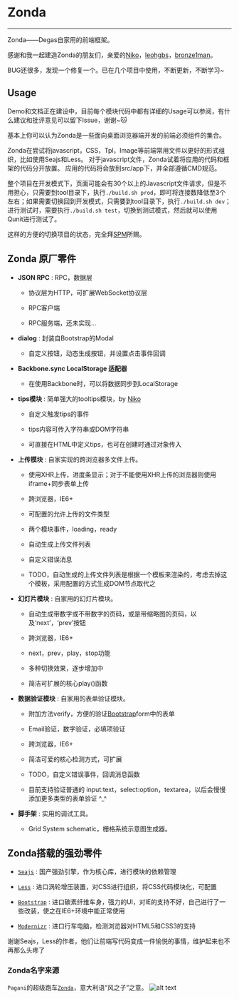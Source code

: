 # Zonda

-------------

Zonda——Degas自家用的前端框架。

感谢和我一起建造Zonda的朋友们，亲爱的[Niko](http://niko-blog.com/)，[leohgbs](https://github.com/leohgbs)，[bronze1man](http://bs.ikm.me/)。

BUG还很多，发现一个修复一个。已在几个项目中使用，不断更新，不断学习~

## Usage ##

Demo和文档正在建设中，目前每个模块代码中都有详细的Usage可以参阅，有什么建议和批评意见可以留下Issue，谢谢~:cat:

基本上你可以认为Zonda是一些面向桌面浏览器端开发的前端必须组件的集合。

Zonda在尝试将javascript，CSS，Tpl，Image等前端常用文件以更好的形式组织，比如使用Seajs和Less。
对于javascript文件，Zonda试着将应用的代码和框架的代码分开放置。
应用的代码将会放到src/app下，并全部遵循CMD规范。

整个项目在开发模式下，页面可能会有30个以上的Javascript文件请求，但是不用担心，只需要到tool目录下，执行`./build.sh prod`，即可将连接数降低至3个左右；如果需要切换回到开发模式，只需要到tool目录下，执行`./build.sh dev`；进行测试时，需要执行`./build.sh test`，切换到测试模式，然后就可以使用Qunit进行测试了。

这样的方便的切换项目的状态，完全拜[SPM](https://github.com/spmjs/spm)所赐。

## Zonda 原厂零件

- **JSON RPC** : RPC，数据层

    + 协议层为HTTP，可扩展WebSocket协议层
    
    + RPC客户端
    
    + RPC服务端，还未实现...

- **dialog** : 封装自Bootstrap的Modal

    + 自定义按钮，动态生成按钮，并设置点击事件回调
    
- **Backbone.sync LocalStorage 适配器**

    + 在使用Backbone时，可以将数据同步到LocalStorage

- **tips模块** : 简单强大的tooltips模块，by [Niko](http://niko-blog.com/)

    + 自定义触发tips的事件

    + tips内容可传入字符串或DOM字符串

    + 可直接在HTML中定义tips，也可在创建时通过对象传入


- **上传模块** : 自家实现的跨浏览器多文件上传。
    

    + 使用XHR上传，进度条显示；对于不能使用XHR上传的浏览器则使用iframe+同步表单上传
    
    + 跨浏览器，IE6+

    + 可配置的允许上传的文件类型

    + 两个模块事件，loading，ready
    
    + 自动生成上传文件列表
    
    + 自定义错误消息

    + TODO，自动生成的上传文件列表是根据一个模板来渲染的，考虑去掉这个模板，采用配置的方式生成DOM节点取代之


- **幻灯片模块** : 自家用的幻灯片模块。

    + 自动生成带数字或不带数字的页码，或是带缩略图的页码，以及‘next’，‘prev’按钮

    + 跨浏览器，IE6+

    + next，prev，play，stop功能

    + 多种切换效果，逐步增加中

    + 简洁可扩展的核心play()函数


- **数据验证模块** : 自家用的表单验证模块。

    + 附加方法verify，方便的验证[Bootstrap](http://twitter.github.com/bootstrap/index.html)form中的表单

    + Email验证，数字验证，必填项验证
    
    + 跨浏览器，IE6+
        
    + 简洁可爱的核心检测方式，可扩展

    + TODO，自定义错误事件，回调消息函数

    + 目前支持验证普通的 input:text，select:option，textarea，以后会慢慢添加更多类型的表单验证 ^_^

    
- **脚手架** : 实用的调试工具。
    
    + Grid System schematic，栅格系统示意图生成器。
    
## Zonda搭载的强劲零件

- [`Seajs`](http://seajs.org/docs/#intro) : 国产强劲引擎，作为核心库，进行模块的依赖管理

- [`Less`](http://lesscss.org/) : 进口涡轮增压装置，对CSS进行组织，将CSS代码模块化，可配置

- [`Bootstrap`](http://twitter.github.com/bootstrap/index.html) : 进口碳素纤维车身，强力的UI，对IE的支持不好，自己进行了一些改装，使之在IE6+环境中能正常使用

- [`Modernizr`](http://modernizr.com/) : 进口行车电脑，检测浏览器对HTML5和CSS3的支持

谢谢Seajs，Less的作者，他们让前端写代码变成一件愉悦的事情，维护起来也不再那么头疼了

### Zonda名字来源

`Pagani`的超级跑车[`Zonda`](http://www.pagani.com/zonda/default.aspx)，意大利语“风之子”之意。
![alt text](http://www.widescreenbackgrounds.net/wallpapers/background-widescreen-white-pagani-zonda-wallpapers.jpg 'Zonda')
